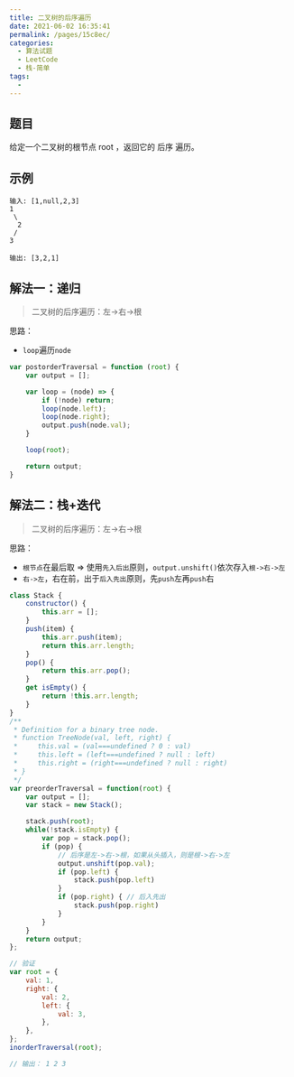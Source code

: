 ```yaml
---
title: 二叉树的后序遍历
date: 2021-06-02 16:35:41
permalink: /pages/15c8ec/
categories:
  - 算法试题
  - LeetCode
  - 栈-简单
tags:
  -
---
```


## 题目
给定一个二叉树的根节点 root ，返回它的 后序 遍历。

## 示例

    输入: [1,null,2,3]
    1
     \
      2
     /
    3

    输出: [3,2,1]

## 解法一：递归
> 二叉树的后序遍历：左->右->根

思路：
+ `loop`遍历`node`

```js
var postorderTraversal = function (root) {
    var output = [];

    var loop = (node) => {
        if (!node) return;
        loop(node.left);
        loop(node.right);
        output.push(node.val);
    }

    loop(root);

    return output;
}
```


## 解法二：栈+迭代
> 二叉树的后序遍历：左->右->根

思路：
+ `根节点`在最后取 => 使用`先入后出`原则，`output.unshift()`依次存入`根->右->左`
+ `右->左`，右在前，出于`后入先出`原则，先`push`左再`push`右

```js
class Stack {
    constructor() {
        this.arr = [];
    }
    push(item) {
        this.arr.push(item);
        return this.arr.length;
    }
    pop() {
        return this.arr.pop();
    }
    get isEmpty() {
        return !this.arr.length;
    }
}
/**
 * Definition for a binary tree node.
 * function TreeNode(val, left, right) {
 *     this.val = (val===undefined ? 0 : val)
 *     this.left = (left===undefined ? null : left)
 *     this.right = (right===undefined ? null : right)
 * }
 */
var preorderTraversal = function(root) {
    var output = [];
    var stack = new Stack();

    stack.push(root);
    while(!stack.isEmpty) {
        var pop = stack.pop();
        if (pop) {
            // 后序是左->右->根，如果从头插入，则是根->右->左
            output.unshift(pop.val);
            if (pop.left) {
                stack.push(pop.left)
            }
            if (pop.right) { // 后入先出
                stack.push(pop.right)
            }
        }
    }
    return output;
};

// 验证
var root = {
    val: 1,
    right: {
        val: 2,
        left: {
            val: 3,
        },
    },
};
inorderTraversal(root);

// 输出： 1 2 3
```
